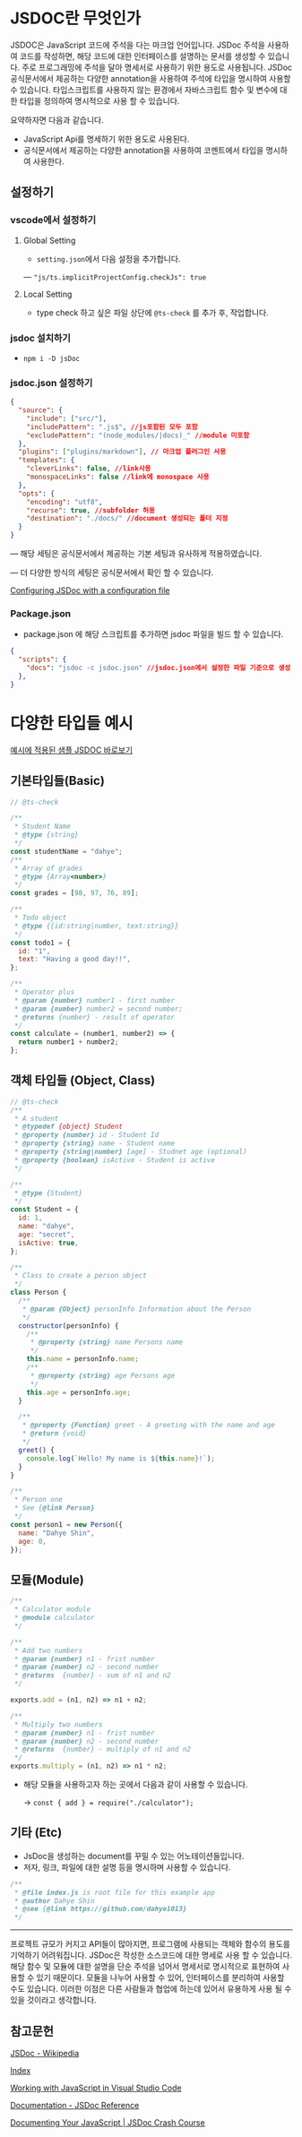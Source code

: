 # JSDOC란 무엇인가

JSDOC은 JavaScript 코드에 주석을 다는 마크업 언어입니다.  JSDoc 주석을 사용하여 코드를 작성하면, 해당 코드에 대한 인터페이스를 설명하는 문서를 생성할 수 있습니다. 주로 프로그래밍에 주석을 달아 명세서로 사용하기 위한 용도로 사용됩니다. JSDoc 공식문서에서 제공하는 다양한 annotation을 사용하여 주석에 타입을 명시하여 사용할 수 있습니다. 타입스크립트를 사용하지 않는 환경에서 자바스크립트 함수 및 변수에 대한 타입을 정의하여 명시적으로 사용 할 수 있습니다.

요약하자면 다음과 같습니다.

- JavaScript Api를 명세하기 위한 용도로 사용된다.
- 공식문서에서 제공하는 다양한 annotation을 사용하여 코멘트에서 타입을 명시하여 사용한다.

## 설정하기

### vscode에서 설정하기

1. Global Setting
    - `setting.json`에서 다음 설정을 추가합니다.
    
     — `"js/ts.implicitProjectConfig.checkJs": true`
    
2. Local Setting
    - type check 하고 싶은 파일 상단에 `@ts-check` 를 추가 후, 작업합니다.

### jsdoc 설치하기

- `npm i -D jsDoc`

### jsdoc.json 설정하기

```json
{
  "source": {
    "include": ["src/"],
    "includePattern": ".js$", //js포함된 모두 포함
    "excludePattern": "(node_modules/|docs)_" //module 미포함
  },
  "plugins": ["plugins/markdown"], // 마크업 플러그인 사용
  "templates": {
    "cleverLinks": false, //link사용
    "monospaceLinks": false //link에 monospace 사용
  },
  "opts": {
    "encoding": "utf8",
    "recurse": true, //subfolder 허용
    "destination": "./docs/" //document 생성되는 폴더 지정
  }
}
```

— 해당 세팅은 공식문서에서 제공하는 기본 세팅과 유사하게 적용하였습니다.

— 더 다양한 방식의 세팅은 공식문서에서 확인 할 수 있습니다.

[Configuring JSDoc with a configuration file](https://jsdoc.app/about-configuring-jsdoc.html)

### Package.json

- package.json 에 해당 스크립트를 추가하면 jsdoc 파일을 빌드 할 수 있습니다.

```json
{
  "scripts": {
    "docs": "jsdoc -c jsdoc.json" //jsdoc.json에서 설정한 파일 기준으로 생성
  },
}
```

# 다양한 타입들 예시

[예시에 적용된 샘플 JSDOC 바로보기](https://dahye1013.github.io/crash-jsdoc-custom-template/)

##

## 기본타입들(Basic)

```jsx
// @ts-check

/**
 * Student Name
 * @type {string}
 */
const studentName = "dahye";
/**
 * Array of grades
 * @type {Array<number>}
 */
const grades = [98, 97, 76, 89];

/**
 * Todo object
 * @type {{id:string|number, text:string}}
 */
const todo1 = {
  id: "1",
  text: "Having a good day!!",
};

/**
 * Operator plus
 * @param {number} number1 - first number
 * @param {number} number2 = second number;
 * @returns {number} - result of operator
 */
const calculate = (number1, number2) => {
  return number1 + number2;
};
```

## 객체 타입들 (Object, Class)

```jsx
// @ts-check
/**
 * A student
 * @typedef {object} Student
 * @property {number} id - Student Id
 * @property {string} name - Student name
 * @property {string|number} [age] - Studnet age (optional)
 * @property {boolean} isActive - Student is active
 */

/**
 * @type {Student}
 */
const Student = {
  id: 1,
  name: "dahye",
  age: "secret",
  isActive: true,
};

/**
 * Class to create a person object
 */
class Person {
  /**
   * @param {Object} personInfo Information about the Person
   */
  constructor(personInfo) {
    /**
     * @property {string} name Persons name
     */
    this.name = personInfo.name;
    /**
     * @property {string} age Persons age
     */
    this.age = personInfo.age;
  }

  /**
   * @property {Function} greet - A greeting with the name and age
   * @return {void}
   */
  greet() {
    console.log(`Hello! My name is ${this.name}!`);
  }
}

/**
 * Person one
 * See {@link Person}
 */
const person1 = new Person({
  name: "Dahye Shin",
  age: 0,
});
```

## 모듈(Module)

```jsx
/**
 * Calculator module
 * @module calculator
 */

/**
 * Add two numbers
 * @param {number} n1 - frist number
 * @param {number} n2 - second number
 * @returns  {number} - sum of n1 and n2
 */

exports.add = (n1, n2) => n1 + n2;

/**
 * Multiply two numbers
 * @param {number} n1 - frist number
 * @param {number} n2 - second number
 * @returns  {number} - multiply of n1 and n2
 */
exports.multiply = (n1, n2) => n1 * n2;
```

- 해당 모듈을 사용하고자 하는 곳에서 다음과 같이 사용할 수 있습니다.
    
    → `const { add } = require("./calculator");`
    

## 기타 (Etc)

- JsDoc을 생성하는 document를 꾸밀 수 있는 어노테이션들입니다.
- 저자, 링크, 파일에 대한 설명 등을 명시하며 사용할 수 있습니다.

```jsx
/**
 * @file index.js is root file for this example app
 * @author Dahye Shin
 * @see {@link https://github.com/dahye1013}
 */
```

---



프로젝트 규모가 커지고 API들이 많아지면, 프로그램에 사용되는 객체와 함수의 용도를 기억하기 어려워집니다.  JSDoc은 작성한 소스코드에 대한 명세로 사용 할 수 있습니다. 해당 함수 및 모듈에 대한 설명을 단순 주석을 넘어서 명세서로 명시적으로 표현하여 사용할 수 있기 때문이다. 모듈을 나누어 사용할 수 있어, 인터페이스를 분리하여 사용할 수도 있습니다. 이러한 이점은 다른 사람들과 협업에 하는데 있어서 유용하게 사용 될 수 있을 것이라고 생각합니다.

## 참고문헌

[JSDoc - Wikipedia](https://en.wikipedia.org/wiki/JSDoc)

[Index](https://jsdoc.app/)

[Working with JavaScript in Visual Studio Code](https://code.visualstudio.com/docs/nodejs/working-with-javascript)

[Documentation - JSDoc Reference](https://www.typescriptlang.org/docs/handbook/jsdoc-supported-types.html)

[Documenting Your JavaScript | JSDoc Crash Course](https://www.youtube.com/watch?v=YK-GurROGIg)
